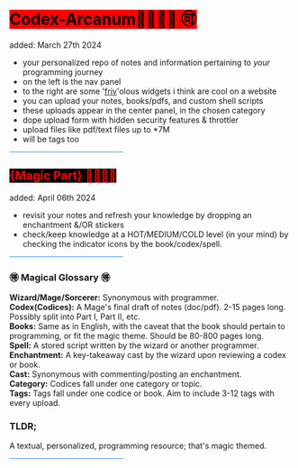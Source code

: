 # <span style="color:black;background-color:#ff0000;">Codex-Arcanum🎋🏯🌟📜 🉑</span> <br>

added: March 27th 2024<br>

- your personalized repo of notes and information pertaining to <em>your</em> programming journey
- on the left is the nav panel
- to the right are some '<a href="friv.com" title="some inspiration">friv</a>'olous widgets i think are cool on a website
- you can upload your notes, books/pdfs, and custom shell scripts
- these uploads appear in the center panel, in the chosen category
- dope upload form with hidden security features & throttler
- upload files like pdf/text files up to \*7M
- will be tags too

<hr style="width:40%;background-color:dodgerblue">

## <span style="color:#ff0000;background-color:black">{Magic Part} 🧙‍♂️📜✨</span>

added: April 06th 2024

- revisit your notes and refresh your knowledge by dropping an enchantment &/OR stickers
- check/keep knowledge at a HOT/MEDIUM/COLD level (in your mind) by checking the indicator icons by the book/codex/spell.

<hr style="width:40%;background-color:dodgerblue">

### 🉐 Magical Glossary 🉐

<b>Wizard/Mage/Sorcerer:</b> Synonymous with programmer.<br>
<b>Codex(Codices):</b> A Mage's final draft of notes (doc/pdf). 2-15 pages long. Possibly split into Part I, Part II, etc.<br>
<b>Books:</b> Same as in English, with the caveat that the book should pertain to programming, or fit the magic theme. Should be 80-800 pages long.<br>
<b>Spell:</b> A stored script written by the wizard or another programmer.<br>
<b>Enchantment:</b> A key-takeaway cast by the wizard upon reviewing a codex or book.<br>
<b>Cast:</b> Synonymous with commenting/posting an enchantment.<br>
<b>Category:</b> Codices fall under one category or topic.<br>
<b>Tags:</b> Tags fall under one codice or book. Aim to include 3-12 tags with every upload.<br>

### TLDR;

A textual, personalized, programming resource; that's magic themed.

<hr style="width:40%;background-color:dodgerblue"><br>
